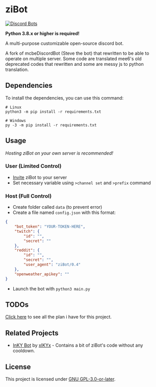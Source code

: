 # ziBot

[![Discord Bots](https://top.gg/api/widget/status/740122842988937286.svg)](https://top.gg/bot/740122842988937286)

**Python 3.8.x or higher is required!** 

A multi-purpose customizable open-source discord bot.

A fork of mcbeDiscordBot (Steve the bot) that rewritten to be able to operate on multiple server. Some code are translated mee6's old deprecated codes that rewritten and some are messy js to python translation.

## Dependencies
To install the dependencies, you can use this command:
```
# Linux
python3 -m pip install -r requirements.txt

# Windows
py -3 -m pip install -r requirements.txt
```

## Usage
*Hosting ziBot on your own server is recommended!*
### User (Limited Control)
- [Invite](https://discord.com/api/oauth2/authorize?client_id=740122842988937286&permissions=470153334&scope=bot) ziBot to your server
- Set necessary variable using `>channel set` and `>prefix` command

### Host (Full Control)
- Create folder called `data` (to prevent error)
- Create a file named `config.json` with this format:
```json
{
    "bot_token": "YOUR-TOKEN-HERE",
    "twitch": {
        "id": "",
        "secret": ""
    },
    "reddit": {
        "id": "",
        "secret": "",
        "user_agent": "ziBot/0.4"
    },
    "openweather_apikey": ""
}
```
- Launch the bot with ```python3 main.py```

## TODOs
[Click here](https://github.com/null2264/ziBot/projects) to see all the plan i have for this project.

## Related Projects
- [InKY Bot](https://github.com/xIKYx/InKY-Bot) by [xIKYx](https://github.com/xIKYx) - Contains a bit of ziBot's code without any cooldown.

## License
This project is licensed under [GNU GPL-3.0-or-later](https://github.com/null2264/ziBot/blob/master/LICENSE).
